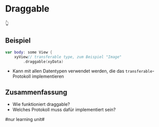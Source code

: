 # Draggable
👆

## Beispiel
```swift
var body: some View {
	xyView// transferable type, zum Beispiel "Image"
		.draggable(xyData)
```
- Kann mit allen Datentypen verwendet werden, die das `transferable`-Protokoll implementieren

## Zusammenfassung
- Wie funktioniert draggable?
- Welches Protokoll muss dafür implementiert sein?


#nur learning unit#